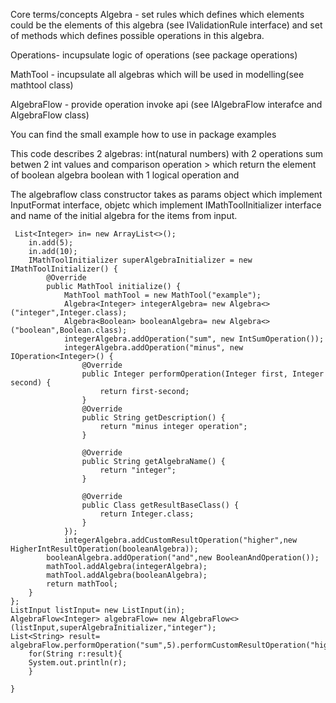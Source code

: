 Core terms/concepts
Algebra - set rules which defines which elements could be the elements of this algebra (see IValidationRule interface) and set of methods which defines possible operations in this algebra.

Operations- incupsulate logic of operations (see package operations)

MathTool - incupsulate all algebras which will be used in modelling(see mathtool class)

AlgebraFlow -  provide operation invoke api (see IAlgebraFlow interafce and AlgebraFlow class)

You can find the small example how to use in package examples

This code describes 2 algebras: 
int(natural numbers) with 2 operations sum betwen 2 int values and comparison operation > which return the element of boolean algebra 
boolean with 1 logical operation and 

The algebraflow class constructor takes as params object which implement InputFormat interface, objetc which implement IMathToolInitializer interface and name of the initial algebra for the items from input. 
    
     List<Integer> in= new ArrayList<>();
        in.add(5);
        in.add(10);
        IMathToolInitializer superAlgebraInitializer = new IMathToolInitializer() {
            @Override
            public MathTool initialize() {
                MathTool mathTool = new MathTool("example");
                Algebra<Integer> integerAlgebra= new Algebra<>("integer",Integer.class);
                Algebra<Boolean> booleanAlgebra= new Algebra<>("boolean",Boolean.class);
                integerAlgebra.addOperation("sum", new IntSumOperation());
                integerAlgebra.addOperation("minus", new IOperation<Integer>() {
                    @Override
                    public Integer performOperation(Integer first, Integer second) {
                        return first-second;
                    }
                    @Override
                    public String getDescription() {
                        return "minus integer operation";
                    }

                    @Override
                    public String getAlgebraName() {
                        return "integer";
                    }

                    @Override
                    public Class getResultBaseClass() {
                        return Integer.class;
                    }
                });
                integerAlgebra.addCustomResultOperation("higher",new HigherIntResultOperation(booleanAlgebra));
            booleanAlgebra.addOperation("and",new BooleanAndOperation());
            mathTool.addAlgebra(integerAlgebra);
            mathTool.addAlgebra(booleanAlgebra);
            return mathTool;
        }
    };
    ListInput listInput= new ListInput(in);
    AlgebraFlow<Integer> algebraFlow= new AlgebraFlow<>(listInput,superAlgebraInitializer,"integer");
    List<String> result= algebraFlow.performOperation("sum",5).performCustomResultOperation("higher",11).performOperation("and",true).collect();
        for(String r:result){
        System.out.println(r);
        }

    }
